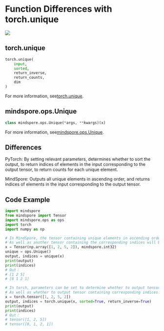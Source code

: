 # Function Differences with torch.unique

<a href="https://gitee.com/mindspore/docs/blob/master/docs/mindspore/migration_guide/source_en/api_mapping/pytorch_diff/Unique.md" target="_blank"><img src="https://gitee.com/mindspore/docs/raw/master/resource/_static/logo_source_en.png"></a>

## torch.unique

```python
torch.unique(
    input,
    sorted,
    return_inverse,
    return_counts,
    dim
)
```

For more information, see[torch.unique](https://pytorch.org/docs/1.5.0/torch.html#torch.unique).

## mindspore.ops.Unique

```python
class mindspore.ops.Unique(*args, **kwargs)(x)
```

For more information, see[mindspore.ops.Unique](https://mindspore.cn/docs/api/en/master/api_python/ops/mindspore.ops.Unique.html#mindspore.ops.Unique).

## Differences

PyTorch: By setting relevant parameters, determines whether to sort the output, to return indices of elements in the input corresponding to the output tensor, to return counts for each unique element.

MindSpore: Outputs all unique elements in ascending order, and returns indices of elements in the input corresponding to the output tensor.

## Code Example

```python
import mindspore
from mindspore import Tensor
import mindspore.ops as ops
import torch
import numpy as np

# In MindSpore, the tensor containing unique elements in ascending order.
# As well as another tensor containing the corresponding indices will be directly returned.
x = Tensor(np.array([1, 2, 5, 2]), mindspore.int32)
unique = ops.Unique()
output, indices = unique(x)
print(output)
print(indices)
# Out：
# [1 2 5]
# [0 1 2 1]

# In torch, parameters can be set to determine whether to output tensor containing unique elements in ascending order.
# As well as whether to output tensor containing corresponding indices.
x = torch.tensor([1, 2, 5, 2])
output, indices = torch.unique(x, sorted=True, return_inverse=True)
print(output)
print(indices)
# Out：
# tensor([1, 2, 5])
# tensor([0, 1, 2, 1])
```